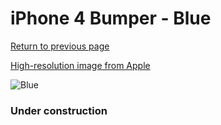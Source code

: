 # iPhone 4 Bumper - Blue

[Return to previous page](/iphone_4)

[High-resolution image from Apple](https://store.storeimages.cdn-apple.com/8756/as-images.apple.com/is/MC670?wid=4500&hei=4500&fmt=png)

<div style="width: 384px"><img src="/everyphone/MC670.png" alt="Blue"></div>

### Under construction
